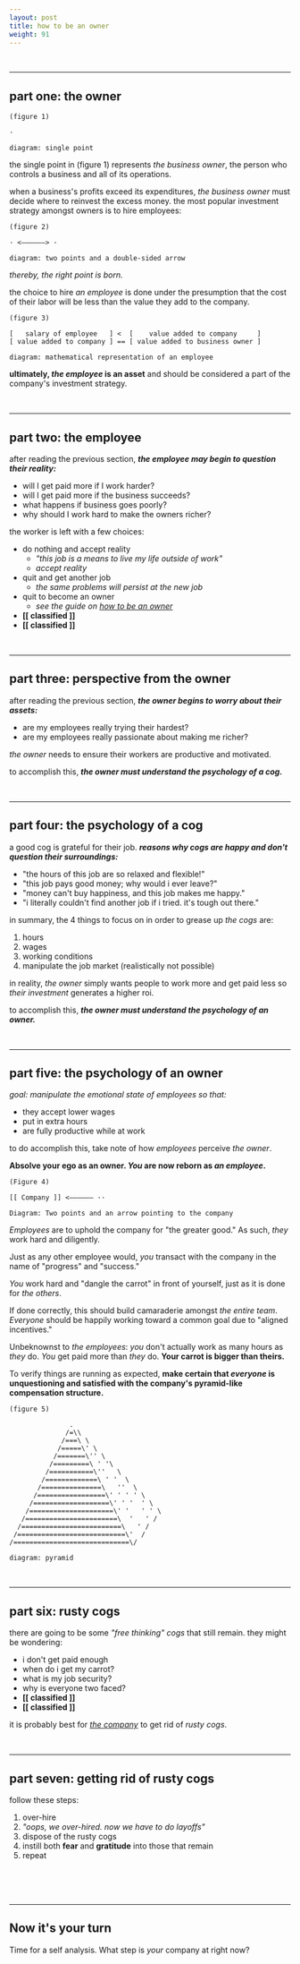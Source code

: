 ```yaml
---
layout: post
title: how to be an owner
weight: 91
---
```


<br>

---

## part one: the owner

    (figure 1)

    ·

    diagram: single point

the single point in (figure 1) represents _the business owner_, the person who controls a business and all of its operations.

when a business's profits exceed its expenditures, _the business owner_ must decide where to reinvest the excess money. the most popular investment strategy amongst owners is to hire employees:

    (figure 2)

    · <——————> ·

    diagram: two points and a double-sided arrow

_thereby, the right point is born._

the choice to hire _an employee_ is done under the presumption that the cost of their labor will be less than the value they add to the company.

    (figure 3)

    [   salary of employee   ] <  [    value added to company     ]
    [ value added to company ] == [ value added to business owner ]

    diagram: mathematical representation of an employee

**ultimately, _the employee_ is an asset** and should be considered a part of the company's investment strategy.

<br>

---

## part two: the employee

after reading the previous section, **_the employee may begin to question their reality:_**

* will I get paid more if I work harder?
* will I get paid more if the business succeeds?
* what happens if business goes poorly?
* why should I work hard to make the owners richer?

the worker is left with a few choices:

* do nothing and accept reality
  * _"this job is a means to live my life outside of work"_
  * _accept reality_
* quit and get another job
  * _the same problems will persist at the new job_
* quit to become an owner
  * _see the guide on [how to be an owner](https://0x213F.com/how-to-be-an-owner)_
* **[[ classified ]]**
* **[[ classified ]]**

<br>

---

## part three: perspective from the owner

after reading the previous section, **_the owner begins to worry about their assets:_**

* are my employees really trying their hardest?
* are my employees really passionate about making me richer?

_the owner_ needs to ensure their workers are productive and motivated.

to accomplish this, **_the owner must understand the psychology of a cog._**

<br>

---

## part four: the psychology of a cog

a good cog is grateful for their job. **_reasons why cogs are happy and don't question their surroundings:_**

* "the hours of this job are so relaxed and flexible!"
* "this job pays good money; why would i ever leave?"
* "money can't buy happiness, and this job makes me happy."
* "i literally couldn't find another job if i tried. it's tough out there."

in summary, the 4 things to focus on in order to grease up _the cogs_ are:

1. hours
1. wages
1. working conditions
1. manipulate the job market (realistically not possible)

in reality, _the owner_ simply wants people to work more and get paid less so _their investment_ generates a higher roi.

to accomplish this, **_the owner must understand the psychology of an owner._**

<br>

---

## <span id="part-five">part five: the psychology of an owner</span>

_goal: manipulate the emotional state of employees so that:_

* they accept lower wages
* put in extra hours
* are fully productive while at work

to do accomplish this, take note of how _employees_ perceive _the owner_.

**Absolve your ego as an owner. _You_ are now reborn as _an employee_.**

    (Figure 4)

    [[ Company ]] <—————— ··

    Diagram: Two points and an arrow pointing to the company

_Employees_ are to uphold the company for "the greater good." As such, _they_ work hard and diligently.

Just as any other employee would, _you_ transact with the company in the name of "progress" and "success."

_You_ work hard and "dangle the carrot" in front of yourself, just as it is done for _the others_.

If done correctly, this should build camaraderie amongst _the entire team_. _Everyone_ should be happily working toward a common goal due to "aligned incentives."

Unbeknownst to _the employees_: _you_ don't actually work as many hours as _they_ do. _You_ get paid more than _they_ do. **Your carrot is bigger than theirs.**

To verify things are running as expected, **make certain that _everyone_ is unquestioning and satisfied with the company's pyramid-like compensation structure.**

    (figure 5)

                   .
                  /=\\
                 /===\ \
                /=====\' \
               /=======\'' \
              /=========\ ' '\
             /===========\''   \
            /=============\ ' '  \
           /===============\   ''  \
          /=================\' ' ' ' \
         /===================\' ' '  ' \
        /=====================\' '   ' ' \
       /=======================\  '   ' /
      /=========================\   ' /
     /===========================\'  /
    /=============================\/

    diagram: pyramid

<br>

---

## part six: rusty cogs

there are going to be some _"free thinking" cogs_ that still remain. they might be wondering:

* i don't get paid enough
* when do i get my carrot?
* what is my job security?
* why is everyone two faced?
* **[[ classified ]]**
* **[[ classified ]]**

it is probably best for <a href="#part-five">_the company_</a> to get rid of _rusty cogs_.

<br>

---

## part seven: getting rid of rusty cogs

follow these steps:

1. over-hire
1. _"oops, we over-hired. now we have to do layoffs"_
1. dispose of the rusty cogs
1. instill both **fear** and **gratitude** into those that remain
1. repeat

<br><br><br>

---

## Now it's your turn

Time for a self analysis. What step is _your_ company at right now?

